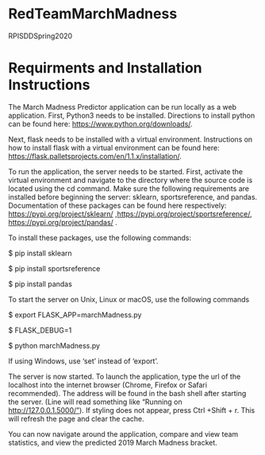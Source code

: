 # RedTeamMarchMadness
RPISDDSpring2020


# Requirments and Installation Instructions
The March Madness Predictor application can be run locally as a web application. First, Python3 needs to be installed. Directions to install python can be found here: https://www.python.org/downloads/. 

Next, flask needs to be installed with a virtual environment. Instructions on how to install flask with a virtual environment can be found here: https://flask.palletsprojects.com/en/1.1.x/installation/. 

To run the application,  the server needs to be started. First, activate the virtual environment and navigate to the directory where the source code is located using the cd command. Make sure the following requirements are installed before beginning the server: sklearn, sportsreference, and pandas. Documentation of these packages can be found here respectively: https://pypi.org/project/sklearn/ ,https://pypi.org/project/sportsreference/, https://pypi.org/project/pandas/  .

 To install these packages, use the following commands: 


  $ pip install sklearn 

  $ pip install sportsreference

  $ pip install pandas 


To start the server on Unix, Linux or macOS, use the following commands


  $ export FLASK_APP=marchMadness.py

  $ FLASK_DEBUG=1

  $ python marchMadness.py


If using Windows, use ‘set’ instead of ‘export’.


The server is now started. To launch the application, type the url of the localhost into the internet browser (Chrome, Firefox or Safari recommended). The address will be found in the bash shell after starting the server. (Line will read something like “Running on http://127.0.0.1.5000/”). If styling does not appear, press Ctrl +Shift +  r. This will refresh the page and clear the cache. 


You can now navigate around the application, compare and view team statistics, and view the predicted 2019 March Madness bracket.

